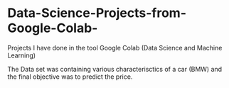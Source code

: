 # Data-Science-Projects-from-Google-Colab-
Projects I have done in the tool Google Colab (Data Science and Machine Learning)

The Data set was containing various characterisctics of a car (BMW) and the final objective was to predict the price.
